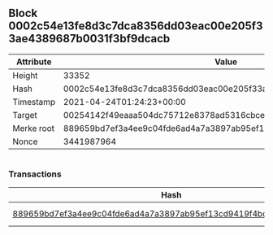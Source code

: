 ## Block 0002c54e13fe8d3c7dca8356dd03eac00e205f33ae4389687b0031f3bf9dcacb

Attribute | Value
--- | ---
Height | 33352
Hash | 0002c54e13fe8d3c7dca8356dd03eac00e205f33ae4389687b0031f3bf9dcacb
Timestamp | 2021-04-24T01:24:23+00:00
Target | 00254142f49eaaa504dc75712e8378ad5316cbcead634704b3734b6271167cc4
Merke root | 889659bd7ef3a4ee9c04fde6ad4a7a3897ab95ef13cd9419f4bd55773c090459
Nonce | 3441987964

```

```

### Transactions

Hash | Amount
--- | ---
[889659bd7ef3a4ee9c04fde6ad4a7a3897ab95ef13cd9419f4bd55773c090459](889659bd7ef3a4ee9c04fde6ad4a7a3897ab95ef13cd9419f4bd55773c090459.md) | 10.00000000 SKEPTI 
